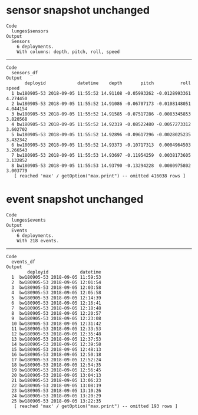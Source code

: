 # sensor snapshot unchanged

    Code
      lunges$sensors
    Output
      Sensors
        6 deployments.
        With columns: depth, pitch, roll, speed

---

    Code
      sensors_df
    Output
           deployid            datetime    depth       pitch          roll    speed
      1 bw180905-53 2018-09-05 11:55:52 14.91108 -0.05993262 -0.0128993361 4.274450
      2 bw180905-53 2018-09-05 11:55:52 14.91086 -0.06707173 -0.0108148051 4.044154
      3 bw180905-53 2018-09-05 11:55:52 14.91585 -0.07517286 -0.0083345853 3.820568
      4 bw180905-53 2018-09-05 11:55:52 14.92319 -0.08522480 -0.0057273312 3.602702
      5 bw180905-53 2018-09-05 11:55:52 14.92896 -0.09617296 -0.0028025235 3.432342
      6 bw180905-53 2018-09-05 11:55:52 14.93373 -0.10717313  0.0004964503 3.266543
      7 bw180905-53 2018-09-05 11:55:53 14.93697 -0.11954259  0.0038173605 3.132852
      8 bw180905-53 2018-09-05 11:55:53 14.93790 -0.13294228  0.0080975802 3.003779
       [ reached 'max' / getOption("max.print") -- omitted 416038 rows ]

# event snapshot unchanged

    Code
      lunges$events
    Output
      Events
        6 deployments.
        With 218 events.

---

    Code
      events_df
    Output
            deployid            datetime
      1  bw180905-53 2018-09-05 11:59:53
      2  bw180905-53 2018-09-05 12:01:54
      3  bw180905-53 2018-09-05 12:03:58
      4  bw180905-53 2018-09-05 12:05:58
      5  bw180905-53 2018-09-05 12:14:39
      6  bw180905-53 2018-09-05 12:16:41
      7  bw180905-53 2018-09-05 12:18:48
      8  bw180905-53 2018-09-05 12:20:57
      9  bw180905-53 2018-09-05 12:23:08
      10 bw180905-53 2018-09-05 12:31:42
      11 bw180905-53 2018-09-05 12:33:53
      12 bw180905-53 2018-09-05 12:35:48
      13 bw180905-53 2018-09-05 12:37:53
      14 bw180905-53 2018-09-05 12:39:58
      15 bw180905-53 2018-09-05 12:48:13
      16 bw180905-53 2018-09-05 12:50:18
      17 bw180905-53 2018-09-05 12:52:24
      18 bw180905-53 2018-09-05 12:54:35
      19 bw180905-53 2018-09-05 12:56:45
      20 bw180905-53 2018-09-05 13:04:13
      21 bw180905-53 2018-09-05 13:06:23
      22 bw180905-53 2018-09-05 13:08:19
      23 bw180905-53 2018-09-05 13:10:26
      24 bw180905-53 2018-09-05 13:20:29
      25 bw180905-53 2018-09-05 13:22:35
       [ reached 'max' / getOption("max.print") -- omitted 193 rows ]

